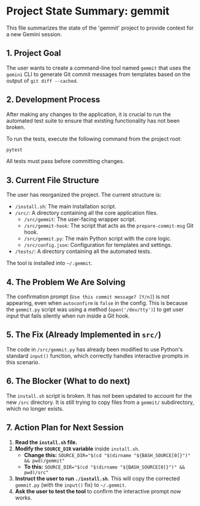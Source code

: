 # Project State Summary: gemmit

This file summarizes the state of the 'gemmit' project to provide context for a new Gemini session.

## 1. Project Goal

The user wants to create a command-line tool named `gemmit` that uses the `gemini` CLI to generate Git commit messages from templates based on the output of `git diff --cached`.

## 2. Development Process

After making any changes to the application, it is crucial to run the automated test suite to ensure that existing functionality has not been broken. 

To run the tests, execute the following command from the project root:

```bash
pytest
```

All tests must pass before committing changes.

## 3. Current File Structure

The user has reorganized the project. The current structure is:

-   `/install.sh`: The main installation script.
-   `/src/`: A directory containing all the core application files.
    -   `/src/gemmit`: The user-facing wrapper script.
    -   `/src/gemmit-hook`: The script that acts as the `prepare-commit-msg` Git hook.
    -   `/src/gemmit.py`: The main Python script with the core logic.
    -   `/src/config.json`: Configuration for templates and settings.
-   `/tests/`: A directory containing all the automated tests.

The tool is installed into `~/.gemmit`.

## 4. The Problem We Are Solving

The confirmation prompt (`Use this commit message? [Y/n]`) is not appearing, even when `autoconfirm` is `false` in the config. This is because the `gemmit.py` script was using a method (`open('/dev/tty')`) to get user input that fails silently when run inside a Git hook.

## 5. The Fix (Already Implemented in `src/`)

The code in `/src/gemmit.py` has already been modified to use Python's standard `input()` function, which correctly handles interactive prompts in this scenario.

## 6. The Blocker (What to do next)

The `install.sh` script is broken. It has not been updated to account for the new `/src` directory. It is still trying to copy files from a `gemmit/` subdirectory, which no longer exists.

## 7. Action Plan for Next Session

1.  **Read the `install.sh` file.**
2.  **Modify the `SOURCE_DIR` variable** inside `install.sh`.
    -   **Change this:** `SOURCE_DIR="$(cd "$(dirname "${BASH_SOURCE[0]}")" && pwd)/gemmit"`
    -   **To this:** `SOURCE_DIR="$(cd "$(dirname "${BASH_SOURCE[0]}")" && pwd)/src"`
3.  **Instruct the user to run `./install.sh`**. This will copy the corrected `gemmit.py` (with the `input()` fix) to `~/.gemmit`.
4.  **Ask the user to test the tool** to confirm the interactive prompt now works.
